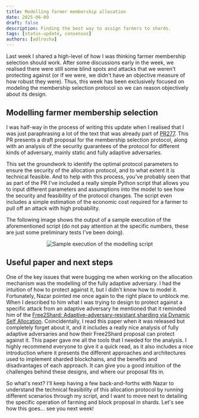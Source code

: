 ```yaml
---
title: Modelling farmer membership allocation
date: 2025-06-09
draft: false
description: Finding the best way to assign farmers to shards.
tags: [status-update, consensus]
authors: [adlrocha]
---
```


Last week I shared a high-level of how I was thinking farmer membership selection should work. After
some discussions early in the week, we realised there were still some blind spots and attacks that
we weren't protecting against (or if we were, we didn't have an objective measure of how robust they
were). Thus, this week has been exclusively focused on modeling the membership selection protocol so
we can reason objectively about its design.

<!--more-->

## Modelling farmer membership selection

I was half-way in the process of writing this update when I realised that I was just paraphrasing a
lot of the text that was already part of [PR277](https://github.com/nazar-pc/abundance/pull/277).
This PR presents a draft proposal for the membership selection protocol, along with an analysis of
the security guarantees of the protocol for different kinds of adversary, mainly static and fully
adaptive adversaries.

This set the groundwork to identify the optimal protocol parameters to ensure the security of the
allocation protocol, and to what extent it is technical feasible. And to help with this process,
you've probably seen that as part of the PR I've included a really simple Python script that allows
you to input different parameters and assumptions into the model to see how the security and
feasibility of the protocol changes. The script even includes a simple estimation of the economic
cost required for a farmer to pull off an attack with high probability.

The following image shows the output of a sample execution of the aforementioned script (do not pay
attention at the specific numbers, these are just some preliminary tests I've been doing).

<p align="center">
<img alt="Sample execution of the modelling script" src="allocation_script.png">
</p>

## Useful paper and next steps

One of the key issues that were bugging me when working on the allocation mechanism was the
modelling of the fully adaptive adversary. I had the intuition of how to protect against it, but I
didn't know how to model it. Fortunately, Nazar pointed me once again to the right place to unblock
me. When I described to him what I was trying to design to protect against a specific attack from an
adaptive adversary he mentioned that it reminded him of the
[Free2Shard: Adaptive-adversary-resistant sharding via Dynamic Self Allocation](https://arxiv.org/abs/2005.09610).
Coincidentally, I read this paper when it was released but completely forget about it, and it
includes a really nice analysis of fully adaptive adversaries and how their Free2Shard proposal can
protect against it. This paper gave me all the tools that I needed for the analysis. I highly
recommend everyone to give it a quick read, as it also includes a nice introduction where it
presents the different approaches and architectures used to implement sharded blockchains, and the
benefits and disadvantages of each approach. It can give you a good intuition of the challenges
behind these designs, and where our proposal fits in.

So what's next? I'll keep having a few back-and-forths with Nazar to understand the technical
feasibility of this allocation protocol by running different scenarios through my script, and I want
to move next to detailing the specific operation of farming and block proposal in shards. Let's see
how this goes... see you next week!
